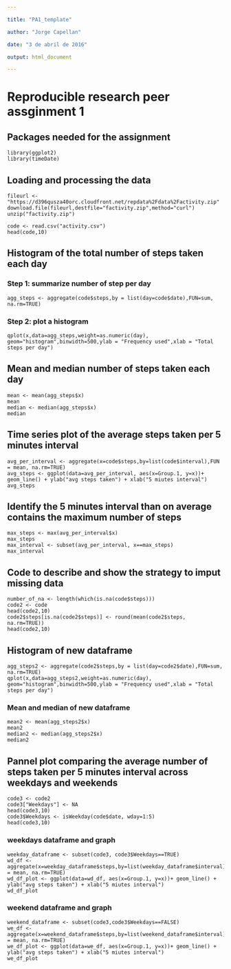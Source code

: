 ```yaml
---

title: "PA1_template"

author: "Jorge Capellan"

date: "3 de abril de 2016"

output: html_document

---
```


# Reproducible research peer assginment 1
## Packages needed for the assignment

```{r, echo = TRUE}
library(ggplot2)
library(timeDate)
```

## Loading and processing the data
```{r, echo=TRUE}
fileurl <- "https://d396qusza40orc.cloudfront.net/repdata%2Fdata%2Factivity.zip"
download.file(fileurl,destfile="factivity.zip",method="curl")
unzip("factivity.zip")

code <- read.csv("activity.csv")
head(code,10)
```

## Histogram of the total number of steps taken each day

### Step 1: summarize number of step per day
```{r, echo=TRUE}
agg_steps <- aggregate(code$steps,by = list(day=code$date),FUN=sum, na.rm=TRUE)

```

### Step 2: plot a histogram
```{r, echo = TRUE}
qplot(x,data=agg_steps,weight=as.numeric(day), geom="histogram",binwidth=500,ylab = "Frequency used",xlab = "Total steps per day")

```

## Mean and median number of steps taken each day
```{r, echo = TRUE}
mean <- mean(agg_steps$x)
mean
median <- median(agg_steps$x)
median
```

## Time series plot of the average steps taken per 5 minutes interval

```{r, echo = TRUE}
avg_per_interval <- aggregate(x=code$steps,by=list(code$interval),FUN = mean, na.rm=TRUE)
avg_steps <- ggplot(data=avg_per_interval, aes(x=Group.1, y=x))+ geom_line() + ylab("avg steps taken") + xlab("5 miutes interval")
avg_steps
```

## Identify the 5 minutes interval than on average contains the maximum number of steps

```{r, echo = TRUE}
max_steps <- max(avg_per_interval$x)
max_steps
max_interval <- subset(avg_per_interval, x==max_steps)
max_interval
```

## Code to describe and show the strategy to imput missing data

```{r, echo = TRUE}
number_of_na <- length(which(is.na(code$steps)))
code2 <- code
head(code2,10)
code2$steps[is.na(code2$steps)] <- round(mean(code2$steps, na.rm=TRUE))
head(code2,10)
```

## Histogram of new dataframe
```{r, echo = TRUE}
agg_steps2 <- aggregate(code2$steps,by = list(day=code2$date),FUN=sum, na.rm=TRUE)
qplot(x,data=agg_steps2,weight=as.numeric(day), geom="histogram",binwidth=500,ylab = "Frequency used",xlab = "Total steps per day")
```
### Mean and median of new dataframe
```{r, echo = TRUE}
mean2 <- mean(agg_steps2$x)
mean2
median2 <- median(agg_steps2$x)
median2
```


## Pannel plot comparing the average number of steps taken per 5 minutes interval across weekdays and weekends 
```{r, echo = TRUE}
code3 <- code2
code3["Weekdays"] <- NA
head(code3,10)
code3$Weekdays <- isWeekday(code$date, wday=1:5)
head(code3,10)
```
### weekdays dataframe and graph
```{r, echo = TRUE}
weekday_dataframe <- subset(code3, code3$Weekdays==TRUE)
wd_df <- aggregate(x=weekday_dataframe$steps,by=list(weekday_dataframe$interval),FUN = mean, na.rm=TRUE)
wd_df_plot <- ggplot(data=wd_df, aes(x=Group.1, y=x))+ geom_line() + ylab("avg steps taken") + xlab("5 miutes interval")
wd_df_plot
```
### weekend dataframe and graph
```{r, echo = TRUE}
weekend_dataframe <- subset(code3,code3$Weekdays==FALSE)
we_df <- aggregate(x=weekend_dataframe$steps,by=list(weekend_dataframe$interval),FUN = mean, na.rm=TRUE)
we_df_plot <- ggplot(data=we_df, aes(x=Group.1, y=x))+ geom_line() + ylab("avg steps taken") + xlab("5 miutes interval")
we_df_plot
```

